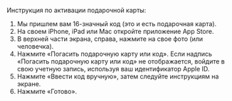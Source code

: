 Инструкция по активации подарочной карты:

1. Мы пришлем вам 16-значный код (это и есть подарочная карта).
2. На своем iPhone, iPad или Mac откройте приложение App Store.
3. В верхней части экрана, справа, нажмите на свое фото (или человечка).
4. Нажмите «Погасить подарочную карту или код». Если надпись «Погасить подарочную карту или код» не отображается, войдите в свою учетную запись, используя ваш идентификатор Apple ID.
5. Нажмите «Ввести код вручную», затем следуйте инструкциям на экране.
6. Нажмите «Готово».
